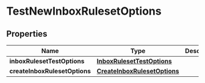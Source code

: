 
# TestNewInboxRulesetOptions

## Properties
Name | Type | Description | Notes
------------ | ------------- | ------------- | -------------
**inboxRulesetTestOptions** | [**InboxRulesetTestOptions**](InboxRulesetTestOptions) |  |  [optional]
**createInboxRulesetOptions** | [**CreateInboxRulesetOptions**](CreateInboxRulesetOptions) |  |  [optional]



